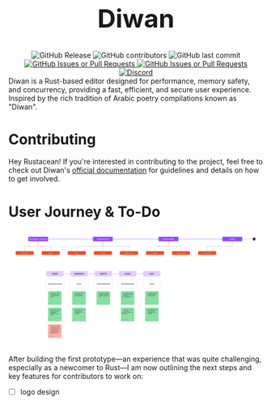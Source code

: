 <div align="center">
<!-- make the headline bold and font-size biger -->
    <h1 style="font-size: 50px; font-weight: bold;">Diwan</h1>
    <img alt="GitHub Release" src="https://img.shields.io/github/v/release/Diwan-editor/Diwan">
    <img alt="GitHub contributors" src="https://img.shields.io/github/contributors/Diwan-editor/Diwan">
    <img alt="GitHub last commit" src="https://img.shields.io/github/last-commit/Diwan-editor/Diwan">
<!-- with links -->
    <a href="https://github.com/Diwan-editor/Diwan/pulls" target="blank">
    <img alt="GitHub Issues or Pull Requests" src="https://img.shields.io/github/issues-pr/Diwan-editor/Diwan">
    </a>
    <a href="https://github.com/Diwan-editor/Diwan/issues" target="blank">
    <img alt="GitHub Issues or Pull Requests" src="https://img.shields.io/github/issues/Diwan-editor/Diwan">
    </a>
    <a href="https://discord.gg/A8Skc9mMfG" target="blank">
    <img alt="Discord" src="https://img.shields.io/discord/1291098006430421012?label=be%20part%20of%20community">
    </a>
</div>
Diwan is a Rust-based editor designed for performance, memory safety, and concurrency,
providing a fast, efficient, and secure user experience. Inspired by the rich
tradition of Arabic poetry compilations known as "Diwan".

# Contributing

Hey Rustacean! If you're interested in contributing to the project,
feel free to check out Diwan's [official documentation](https://diwan-editor.github.io/Diwan/) for guidelines and details on how to get involved.

# User Journey & To-Do

![user journey](./assets/diwan_user_journey.jpg)

After building the first prototype—an experience
that was quite challenging, especially as a newcomer
to Rust—I am now outlining the next steps and key features for contributors to work on:

-[ ] logo design
